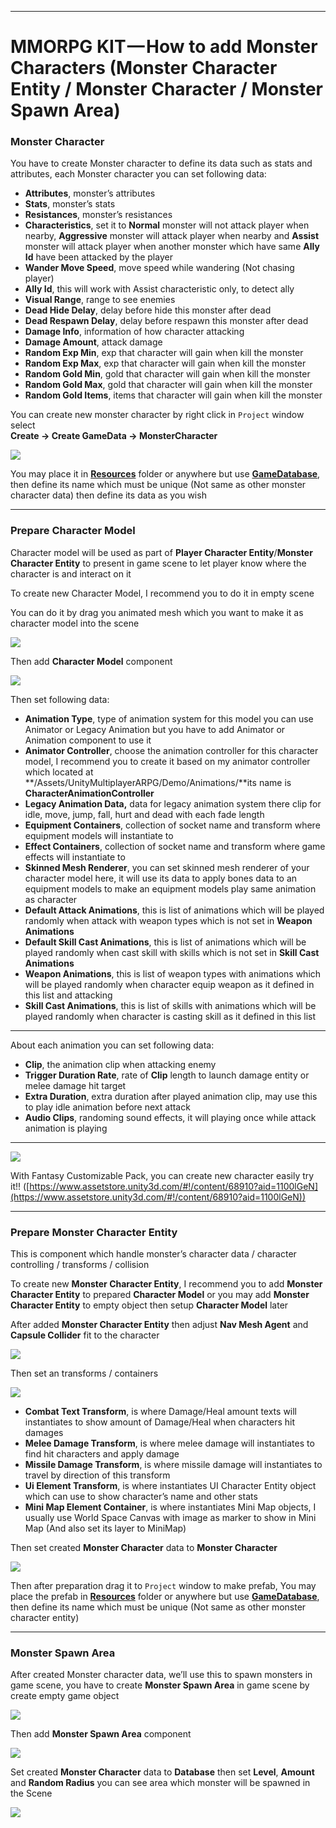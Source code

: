 * * *

MMORPG KIT — How to add Monster Characters (Monster Character Entity / Monster Character / Monster Spawn Area)
==================================================================================================================

### Monster Character

You have to create Monster character to define its data such as stats and attributes, each Monster character you can set following data:

*   **Attributes**, monster’s attributes
*   **Stats**, monster’s stats
*   **Resistances**, monster’s resistances
*   **Characteristics**, set it to **Normal** monster will not attack player when nearby, **Aggressive** monster will attack player when nearby and **Assist** monster will attack player when another monster which have same **Ally Id** have been attacked by the player
*   **Wander Move Speed**, move speed while wandering (Not chasing player)
*   **Ally Id**, this will work with Assist characteristic only, to detect ally
*   **Visual Range**, range to see enemies
*   **Dead Hide Delay**, delay before hide this monster after dead
*   **Dead Respawn Delay**, delay before respawn this monster after dead
*   **Damage Info**, information of how character attacking
*   **Damage Amount**, attack damage
*   **Random Exp Min**, exp that character will gain when kill the monster
*   **Random Exp Max**, exp that character will gain when kill the monster
*   **Random Gold Min**, gold that character will gain when kill the monster
*   **Random Gold Max**, gold that character will gain when kill the monster
*   **Random Gold Items**, items that character will gain when kill the monster

You can create new monster character by right click in `Project` window select   
**Create -> Create GameData -> MonsterCharacter**

![](https://cdn-images-1.medium.com/max/1600/0*pGNyaTj56uFQCZvv)

You may place it in [**Resources**](https://docs.unity3d.com/Manual/LoadingResourcesatRuntime.html) folder or anywhere but use [**GameDatabase**](https://medium.com/suriyun-production/mmorpg-kit-game-database-ce081169f097), then define its name which must be unique (Not same as other monster character data) then define its data as you wish

* * *

### Prepare Character Model

Character model will be used as part of **Player Character Entity**/**Monster Character Entity** to present in game scene to let player know where the character is and interact on it

To create new Character Model, I recommend you to do it in empty scene

You can do it by drag you animated mesh which you want to make it as character model into the scene

![](https://cdn-images-1.medium.com/max/1600/0*0X6gBEW0c7ZbmSOw)

Then add **Character Model** component

![](https://cdn-images-1.medium.com/max/1600/0*3H8pIWD4reiE9wO7)

Then set following data:

*   **Animation Type**, type of animation system for this model you can use Animator or Legacy Animation but you have to add Animator or Animation component to use it
*   **Animator Controller**, choose the animation controller for this character model, I recommend you to create it based on my animator controller which located at **/Assets/UnityMultiplayerARPG/Demo/Animations/**its name is **CharacterAnimationController**
*   **Legacy Animation Data,** data for legacy animation system there clip for idle, move, jump, fall, hurt and dead with each fade length
*   **Equipment Containers**, collection of socket name and transform where equipment models will instantiate to
*   **Effect Containers**, collection of socket name and transform where game effects will instantiate to
*   **Skinned Mesh Renderer**, you can set skinned mesh renderer of your character model here, it will use its data to apply bones data to an equipment models to make an equipment models play same animation as character
*   **Default Attack Animations**, this is list of animations which will be played randomly when attack with weapon types which is not set in **Weapon Animations**
*   **Default Skill Cast Animations**, this is list of animations which will be played randomly when cast skill with skills which is not set in **Skill Cast Animations**
*   **Weapon Animations**, this is list of weapon types with animations which will be played randomly when character equip weapon as it defined in this list and attacking
*   **Skill Cast Animations**, this is list of skills with animations which will be played randomly when character is casting skill as it defined in this list

* * *

About each animation you can set following data:

*   **Clip**, the animation clip when attacking enemy
*   **Trigger Duration Rate**, rate of **Clip** length to launch damage entity or melee damage hit target
*   **Extra Duration**, extra duration after played animation clip, may use this to play idle animation before next attack
*   **Audio Clips**, randoming sound effects, it will playing once while attack animation is playing

* * *

![](https://cdn-images-1.medium.com/max/1600/0*p1VC4OlJV1eb8Gqw)

With Fantasy Customizable Pack, you can create new character easily try it!! ([https://www.assetstore.unity3d.com/#!/content/68910?aid=1100lGeN](https://www.assetstore.unity3d.com/#!/content/68910?aid=1100lGeN))

* * *

### Prepare Monster Character Entity

This is component which handle monster’s character data / character controlling / transforms / collision

To create new **Monster Character Entity**, I recommend you to add **Monster Character Entity** to prepared **Character Model** or you may add **Monster Character Entity** to empty object then setup **Character Model** later

After added **Monster Character Entity** then adjust **Nav Mesh Agent** and **Capsule Collider** fit to the character

![](https://cdn-images-1.medium.com/max/1600/0*Mlym3JeT9P1ToHwQ)

Then set an transforms / containers

![](https://cdn-images-1.medium.com/max/1600/0*26V27Sbbp5bLrZ8k)

*   **Combat Text Transform**, is where Damage/Heal amount texts will instantiates to show amount of Damage/Heal when characters hit damages
*   **Melee Damage Transform**, is where melee damage will instantiates to find hit characters and apply damage
*   **Missile Damage Transform**, is where missile damage will instantiates to travel by direction of this transform
*   **Ui Element Transform**, is where instantiates UI Character Entity object which can use to show character’s name and other stats
*   **Mini Map Element Container**, is where instantiates Mini Map objects, I usually use World Space Canvas with image as marker to show in Mini Map (And also set its layer to MiniMap)

Then set created **Monster Character** data to **Monster Character**

![](../images/new_monster_character_entity_setting.png)

Then after preparation drag it to `Project` window to make prefab, You may place the prefab in [**Resources**](https://docs.unity3d.com/Manual/LoadingResourcesatRuntime.html)  folder or anywhere but use [**GameDatabase**](https://medium.com/suriyun-production/mmorpg-kit-game-database-ce081169f097), then define its name which must be unique (Not same as other monster character entity)

* * *

### **Monster Spawn Area**

After created Monster character data, we’ll use this to spawn monsters in game scene, you have to create **Monster Spawn Area** in game scene by create empty game object

![](https://cdn-images-1.medium.com/max/1600/0*AnEtOam16Avsb_ey)

Then add **Monster Spawn Area** component

![](https://cdn-images-1.medium.com/max/1600/0*AmEuRolUdj6WS8yw)

Set created **Monster Character** data to **Database** then set **Level**, **Amount** and **Random Radius** you can see area which monster will be spawned in the Scene

![](https://cdn-images-1.medium.com/max/1600/0*uYLjZyGji7DHaps6)
<!--stackedit_data:
eyJoaXN0b3J5IjpbMTA0Nzc5NTQ5M119
-->